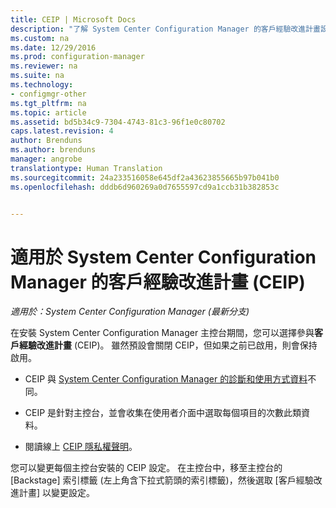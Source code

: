 ```yaml
---
title: CEIP | Microsoft Docs
description: "了解 System Center Configuration Manager 的客戶經驗改進計畫設定"
ms.custom: na
ms.date: 12/29/2016
ms.prod: configuration-manager
ms.reviewer: na
ms.suite: na
ms.technology:
- configmgr-other
ms.tgt_pltfrm: na
ms.topic: article
ms.assetid: bd5b34c9-7304-4743-81c3-96f1e0c80702
caps.latest.revision: 4
author: Brenduns
ms.author: brenduns
manager: angrobe
translationtype: Human Translation
ms.sourcegitcommit: 24a233516058e645df2a43623855665b97b041b0
ms.openlocfilehash: dddb6d960269a0d7655597cd9a1ccb31b382853c


---
```

# <a name="customer-experience-improvement-program-ceip-for-system-center-configuration-manager"></a>適用於 System Center Configuration Manager 的客戶經驗改進計畫 (CEIP)

*適用於：System Center Configuration Manager (最新分支)*

在安裝 System Center Configuration Manager 主控台期間，您可以選擇參與**客戶經驗改進計畫** (CEIP)。 雖然預設會關閉 CEIP，但如果之前已啟用，則會保持啟用。  

-   CEIP 與 [System Center Configuration Manager 的診斷和使用方式資料](../../../core/plan-design/diagnostics/diagnostics-and-usage-data.md)不同。  

-   CEIP 是針對主控台，並會收集在使用者介面中選取每個項目的次數此類資料。  

-   閱讀線上 [CEIP 隱私權聲明](https://www.microsoft.com/products/ceip/en-us/privacypolicy.mspx)。  

您可以變更每個主控台安裝的 CEIP 設定。 在主控台中，移至主控台的 [Backstage] 索引標籤 (左上角含下拉式箭頭的索引標籤)，然後選取 [客戶經驗改進計畫] 以變更設定。  



<!--HONumber=Dec16_HO5-->


